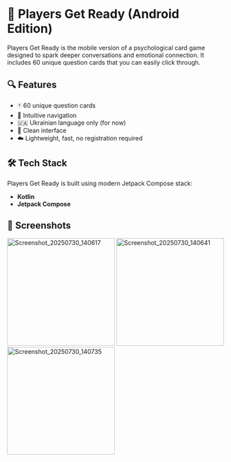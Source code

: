 # 🎯 Players Get Ready (Android Edition)

Players Get Ready is the mobile version of a psychological card game designed to spark deeper conversations and emotional connection. It includes 60 unique question cards that you can easily click through.

## 🔍 Features

- 🃏 60 unique question cards  
- 📲 Intuitive navigation  
- 🇺🇦 Ukrainian language only (for now)
- 🎨 Clean interface
- ☁️ Lightweight, fast, no registration required  

## 🛠 Tech Stack

Players Get Ready is built using modern Jetpack Compose stack:

- **Kotlin**
- **Jetpack Compose**  

## 📱 Screenshots

<img width="250" alt="Screenshot_20250730_140617" src="https://github.com/user-attachments/assets/1eecbd50-39f0-4812-98c5-da4cda661114" />
<img width="250" alt="Screenshot_20250730_140641" src="https://github.com/user-attachments/assets/90e9d7b9-88f2-4c5e-983c-20c469c1510e" />
<img width="250" alt="Screenshot_20250730_140735" src="https://github.com/user-attachments/assets/a5c31304-05b3-4ae9-b2de-1de1fa94165a" />
